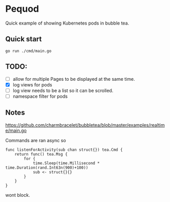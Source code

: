 # Pequod

Quick example of showing Kubernetes pods in bubble tea.

## Quick start

`go run ./cmd/main.go`


## TODO:
- [ ] allow for multiple Pages to be displayed at the same time.
- [x] log views for pods
- [ ] log view needs to be a list so it can be scrolled.
- [ ] namespace filter for pods
## Notes
https://github.com/charmbracelet/bubbletea/blob/master/examples/realtime/main.go

Commands are ran async so


```
func listenForActivity(sub chan struct{}) tea.Cmd {
	return func() tea.Msg {
		for {
			time.Sleep(time.Millisecond * time.Duration(rand.Int63n(900)+100))
			sub <- struct{}{}
		}
	}
}
```

wont block.
